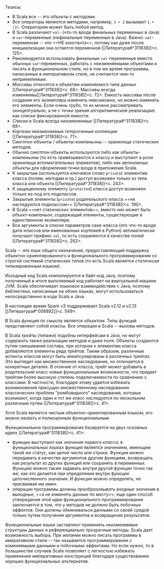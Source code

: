 Тезисы:
- В Scala все -- это _объекты с методами_.
- Все операторы являются методами, например, `1 + 2` вызывает `1.+(2)`. Оператором может быть любой метод.
- В Scala различают `val`- (что-то вроде финальных переменных в Java) и `var`-переменные (нефинальные переменные в Java). Важно: `val`-переменная -- это ==НЕ константа==, потому как даже после инициализации она остается переменной [[Литература#^311838]]<c. 125>.
- Рекомендуется использовать финальные `val`-переменные вместо обычных `var`-переменных, работать с неизменяемыми объектами и писать в функциональном стиле, но в том же время программы, написанные в императивном стиле, не считаются чем-то неприемлемым. 
- _Массивы_ относятся к объектам _изменяемого_ типа данных [[Литература#^311838]]<c. 68>. Массивы всегда изменяемы[[Литература#^311838]]<c. 72>. Емкость массивы после создания его экземпляра изменить невозможно, но можно изменять его элементы. Если очень грубо, то их можно рассматривать (концептуально, а не с точки зрения алгоритмической реализации) как списки фиксированной емкости.
- _Списки_ в Scala всегда _неизменяемые_ [[Литература#^311838]]<c. 68>.
- _Кортежи_ неизменяемые гетерогенные коллекции [[Литература#^311838]]<c. 71>. 
- Синглтон-объекты / объекты-компаньоны -- хранилище статических методов.
- Обычно синглтон-объекты используются либо как _объекты-компаньоны_ (то есть привязываются к классу и выступают в роли хранилища вспомогательных элементов), либо как _автономные объекты_ для оформления точки входа в приложение Scala.
- К закрытым (используется ключевое слово `private`) элементам класса (полям, методам и пр.) доступ возможен только из тела класса или объекта [[Литература#^311838]]<c. 243>.
- К защищенному элементу (`protected`) класса доступ возможен только из-под его подклассов. 
- Закрытые элементы (`private`) родительского класса ==не наследуются подклассом== [[Литература#^311838]]<c. 190>.
- В Scala ==нет статических элементов==, вместо них может быть _объект-компаньон_, содержащий элементы, существующие в единственном экземпляре.
- Все аргументы в списке параметров case-класса (это что-то вроде дата-классов или именованных кортежей в Python) автоматически получают префикс `val`, то есть сохраняются в качестве _полей_ [[Литература#^311838]]<c. 262>.

Scala -- это язык общего назначения, предоставляющий поддержку объектно-ориентированного и функционального программирования со строгой системой статических типов (то есть Scala является _статически типизированным языком_).

Исходный код Scala компилируется в байт-код Java, поэтому полученный в итоге выполяемый код работает на виртуальной машине JVM. Scala обеспечивает языковое взаимодействие с Java, поэтому библиотеки, написанные на обоих языках, могут использоваться непосредственно в коде Scala и Java.

В настоящее время Spark v3 поддерживает Scala v2.12 и v2.13 [[Литература#^008892]]<c. 549>.

В Scala _функция_ по смыслу является _объектом_.  Типы функций представляют собой классы. Все операции в Scala -- вызовы методов.

В Scala _трейты_ (типажи) подобны интерфейсам в Java, но могут содержать также реализации методов и даже поля. Объекты создаются путем смешивания состава, при котором к элементам класса добавляются элементы ряда трейтов. Таким образом, различные аспекты классов могут быть инкапсулированы в различных трейтах. Это выглядит как множественное наследование, но отличается в конкретных деталях. В отличие от класса, трейт может добавить в родительский класс новые функциональные возможности, что придает трейтам более высокую степень подключаемости по сравнению с классами. В частности, благодаря этому удается избежать возникновения присущих множественному наследованию классических проблем "ромбовидного" наследования, которые возникают, когда один и тот же класс наследуется по нескольким различным путям [[Литература#^311838]]<c. 41>. 

Хотя Scala является чистым объектно-ориентированным языком, его можно назвать и полноценным функциональным.

Функциональное программирование базируется на двух основных идеях [[Литература#^311838]]<c. 41>:
- функции выступают как _значения первого класса_; в функциональных языках функция является значением, имеющим такой же статус, как целое число или строка. Функции можно передавать в качестве аргументов другим функциям, возвращать как результат из других функций или сохранять в переменных. Функцию можно также задавать внутри другой функции точно так же, как это делается при определении внутри функции целочисленного значения. И функции можно определять, не присваивая им имен.
- операции программы должны _преобразовывать входные значения в выходные_, ==а не изменять данные по месту==; еще один способ утверждения этой идеи функционального программирования заключается в том, что у методов не должно быть побочных эффектов. Они должны обмениваться данными со своей средой только путем получения аргументов и возвращения результатов. 

Функциональные языки заставляют применять неизменяемые структуры данных и референциально прозрачные методы. Scala дает возможность выбора. При желании можно писать программы в имеративном стиле -- так называется программирование с изменяемыми данными и побочными эффектами. Но если нужно, то в большинстве случаев Scala позволяет с легкостью избежать применения императивных конструкций благодаря существованию хороших функциональных альтернатив.

